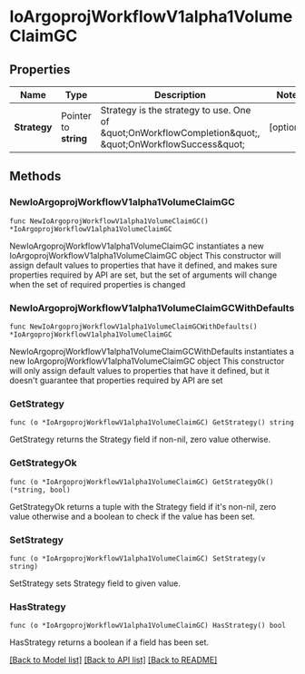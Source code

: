 # IoArgoprojWorkflowV1alpha1VolumeClaimGC

## Properties

Name | Type | Description | Notes
------------ | ------------- | ------------- | -------------
**Strategy** | Pointer to **string** | Strategy is the strategy to use. One of \&quot;OnWorkflowCompletion\&quot;, \&quot;OnWorkflowSuccess\&quot; | [optional] 

## Methods

### NewIoArgoprojWorkflowV1alpha1VolumeClaimGC

`func NewIoArgoprojWorkflowV1alpha1VolumeClaimGC() *IoArgoprojWorkflowV1alpha1VolumeClaimGC`

NewIoArgoprojWorkflowV1alpha1VolumeClaimGC instantiates a new IoArgoprojWorkflowV1alpha1VolumeClaimGC object
This constructor will assign default values to properties that have it defined,
and makes sure properties required by API are set, but the set of arguments
will change when the set of required properties is changed

### NewIoArgoprojWorkflowV1alpha1VolumeClaimGCWithDefaults

`func NewIoArgoprojWorkflowV1alpha1VolumeClaimGCWithDefaults() *IoArgoprojWorkflowV1alpha1VolumeClaimGC`

NewIoArgoprojWorkflowV1alpha1VolumeClaimGCWithDefaults instantiates a new IoArgoprojWorkflowV1alpha1VolumeClaimGC object
This constructor will only assign default values to properties that have it defined,
but it doesn't guarantee that properties required by API are set

### GetStrategy

`func (o *IoArgoprojWorkflowV1alpha1VolumeClaimGC) GetStrategy() string`

GetStrategy returns the Strategy field if non-nil, zero value otherwise.

### GetStrategyOk

`func (o *IoArgoprojWorkflowV1alpha1VolumeClaimGC) GetStrategyOk() (*string, bool)`

GetStrategyOk returns a tuple with the Strategy field if it's non-nil, zero value otherwise
and a boolean to check if the value has been set.

### SetStrategy

`func (o *IoArgoprojWorkflowV1alpha1VolumeClaimGC) SetStrategy(v string)`

SetStrategy sets Strategy field to given value.

### HasStrategy

`func (o *IoArgoprojWorkflowV1alpha1VolumeClaimGC) HasStrategy() bool`

HasStrategy returns a boolean if a field has been set.


[[Back to Model list]](../README.md#documentation-for-models) [[Back to API list]](../README.md#documentation-for-api-endpoints) [[Back to README]](../README.md)


